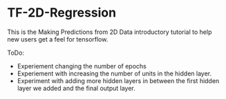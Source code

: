 # TF-2D-Regression

This is the Making Predictions from 2D Data introductory tutorial to help new users get a feel for tensorflow.

ToDo:
* Experiement changing the number of epochs
* Experiement with increasing the number of units in the hidden layer.
* Experiment with adding more hidden layers in between the first hidden layer we added and the final output layer.